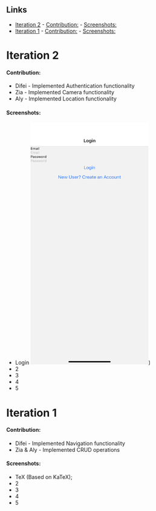 ## Links

- [Iteration 2](#iteration-2)
      - [Contribution:](#contribution)
      - [Screenshots:](#screenshots)
- [Iteration 1](#iteration-1)
      - [Contribution:](#contribution-1)
      - [Screenshots:](#screenshots-1)


# Iteration 2

#### Contribution:

- Difei - Implemented Authentication functionality
- Zia - Implemented Camera functionality
- Aly - Implemented Location functionality

#### Screenshots:

- Login
<img src="./Screenshots/Login.PNG" width="312" height="640">)
- 2
- 3
- 4
- 5

# Iteration 1

#### Contribution:

- Difei - Implemented Navigation functionality
- Zia & Aly - Implemented CRUD operations

#### Screenshots:

- TeX (Based on KaTeX);
- 2
- 3
- 4
- 5
